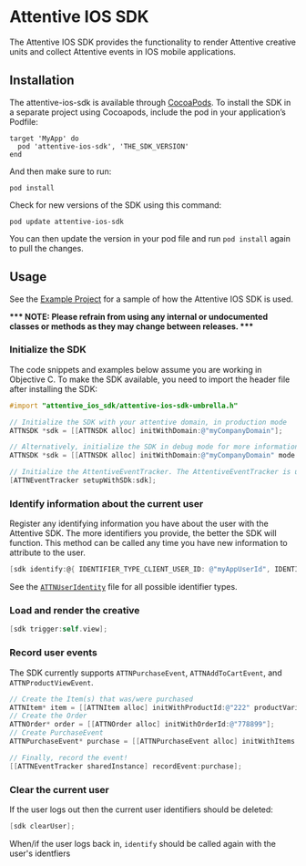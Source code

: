 # Attentive IOS SDK

The Attentive IOS SDK provides the functionality to render Attentive creative units and collect Attentive events in IOS mobile applications.


## Installation

The attentive-ios-sdk is available through [CocoaPods](https://cocoapods.org). To install the SDK in a separate project using Cocoapods, include the pod in your application’s Podfile:

```
target 'MyApp' do
  pod 'attentive-ios-sdk', 'THE_SDK_VERSION'
end
```

And then make sure to run:

```
pod install
```

Check for new versions of the SDK using this command:
```
pod update attentive-ios-sdk
```
You can then update the version in your pod file and run `pod install` again to pull the changes.

## Usage
See the [Example Project](https://github.com/attentive-mobile/attentive-ios-sdk/tree/main/Example) for a sample of how the Attentive
IOS SDK is used.

__*** NOTE: Please refrain from using any internal or undocumented classes or methods as they may change between releases. ***__


### Initialize the SDK

The code snippets and examples below assume you are working in Objective C. To make the SDK available, you need to import the header
file after installing the SDK:
```objectiveC
#import "attentive_ios_sdk/attentive-ios-sdk-umbrella.h"
```

```objectiveC
// Initialize the SDK with your attentive domain, in production mode
ATTNSDK *sdk = [[ATTNSDK alloc] initWithDomain:@"myCompanyDomain"];

// Alternatively, initialize the SDK in debug mode for more information about your creative and filtering rules
ATTNSDK *sdk = [[ATTNSDK alloc] initWithDomain:@"myCompanyDomain" mode:@"debug"];

// Initialize the AttentiveEventTracker. The AttentiveEventTracker is used to send user events (e.g. a Purchase) to Attentive. It must be set up before it can be used to send events.
[ATTNEventTracker setupWithSDk:sdk];
```

### Identify information about the current user

Register any identifying information you have about the user with the Attentive SDK. The more identifiers you provide, the better the
SDK will function. This method can be called any time you have new information to attribute to the user.

```objectiveC
[sdk identify:@{ IDENTIFIER_TYPE_CLIENT_USER_ID: @"myAppUserId", IDENTIFIER_TYPE_PHONE: @"+15556667777"}];
```

See the [`ATTNUserIdentity`](Sources/ATTNUserIdentity.m#L15) file for all possible identifier types.


### Load and render the creative

```objectiveC
[sdk trigger:self.view];
```

### Record user events

The SDK currently supports `ATTNPurchaseEvent`, `ATTNAddToCartEvent`, and `ATTNProductViewEvent`.

```objectiveC
// Create the Item(s) that was/were purchased
ATTNItem* item = [[ATTNItem alloc] initWithProductId:@"222" productVariantId:@"55555" price:[[ATTNPrice alloc] initWithPrice:[[NSDecimalNumber alloc] initWithString:@"15.99"] currency:@"USD"]];
// Create the Order
ATTNOrder* order = [[ATTNOrder alloc] initWithOrderId:@"778899"];
// Create PurchaseEvent
ATTNPurchaseEvent* purchase = [[ATTNPurchaseEvent alloc] initWithItems:@[item] order:order];

// Finally, record the event!
[[ATTNEventTracker sharedInstance] recordEvent:purchase];
```

### Clear the current user

If the user logs out then the current user identifiers should be deleted:

```objectiveC
[sdk clearUser];
```

When/if the user logs back in, `identify` should be called again with the user's identfiers
